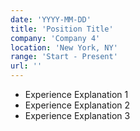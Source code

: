 ```yaml
---
date: 'YYYY-MM-DD'
title: 'Position Title'
company: 'Company 4'
location: 'New York, NY'
range: 'Start - Present'
url: ''
---
```


- Experience Explanation 1
- Experience Explanation 2
- Experience Explanation 3
